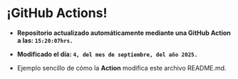 # ¡GitHub Actions!
* **Repositorio actualizado automáticamente mediante una GitHub Action a las: `15:20:07hrs.`**
* **Modificado el día: `4, del mes de septiembre, del año 2025.`**

* Ejemplo sencillo de cómo la **Action** modifica este archivo README.md.
